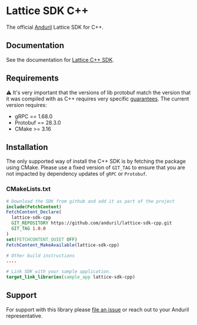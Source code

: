 # Lattice SDK C++

The official [Anduril](https://www.anduril.com/) Lattice SDK for C++.

## Documentation

See the documentation for [Lattice C++ SDK](https://docs.anduril.com/sdks/cpp).

## Requirements

⚠️ It's very important that the versions of lib protobuf match the version that it was compiled with as C++ requires very specific [guarantees](https://protobuf.dev/support/cross-version-runtime-guarantee/#cpp). The current version requires:

* gRPC == 1.68.0
* Protobuf == 28.3.0
* CMake >= 3.16

## Installation

The only supported way of install the C++ SDK is by fetching the package using CMake. Please use a fixed version of `GIT_TAG` to ensure that
you are not impacted by dependency updates of `gRPC` or `Protobuf`. 

### CMakeLists.txt

```cmake
# Download the SDK from github and add it as part of the project
include(FetchContent)
FetchContent_Declare(
  lattice-sdk-cpp
  GIT_REPOSITORY https://github.com/anduril/lattice-sdk-cpp.git
  GIT_TAG 1.0.0
)
set(FETCHCONTENT_QUIET OFF)
FetchContent_MakeAvailable(lattice-sdk-cpp)

# Other build instructions
....

# Link SDK with your sample application.
target_link_libraries(sample_app lattice-sdk-cpp)
``` 

## Support

For support with this library please [file an issue](https://github.com/anduril/lattice-sdk-cpp/issues/new) or reach out to your Anduril representative. 

